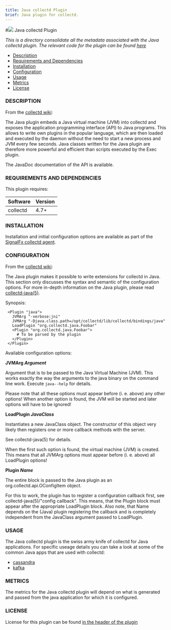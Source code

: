 ```yaml
---
title: Java collectd Plugin
brief: Java plugin for collectd.
---
```


#![](https://github.com/signalfx/integrations/blob/master/collectd-java/img/integrations_java.png) Java collectd Plugin

_This is a directory consolidate all the metadata associated with the Java collectd plugin. The relevant code for the plugin can be found [here](https://github.com/signalfx/collectd/blob/master/src/java.c)_

- [Description](#description)
- [Requirements and Dependencies](#requirements-and-dependencies)
- [Installation](#installation)
- [Configuration](#configuration)
- [Usage](#usage)
- [Metrics](#metrics)
- [License](#license)

### DESCRIPTION

From the [collectd wiki](https://collectd.org/wiki/index.php/Plugin:Java):

The Java plugin embeds a Java virtual machine (JVM) into collectd and exposes the application programming interface (API) to Java programs. This allows to write own plugins in the popular language, which are then loaded and executed by the daemon without the need to start a new process and JVM every few seconds. Java classes written for the Java plugin are therefore more powerful and efficient than scripts executed by the Exec plugin.


The JavaDoc documentation of the API is available.

### REQUIREMENTS AND DEPENDENCIES

This plugin requires:

| Software  | Version        |
|-----------|----------------|
| collectd  | 4.7+ |

### INSTALLATION

Installation and initial configuration options are available as part of the [SignalFx collectd agent](https://github.com/signalfx/integrations/tree/master/collectd). 


### CONFIGURATION

From the [collectd wiki](https://collectd.org/wiki/index.php/Plugin:Java):

The Java plugin makes it possible to write extensions for collectd in Java. This section only discusses the syntax and semantic of the configuration options. For more in-depth information on the Java plugin, please read [collectd-java(5)](https://collectd.org/documentation/manpages/collectd-java.5.shtml).

Synopsis:

```
 <Plugin "java">
   JVMArg "-verbose:jni"
   JVMArg "-Djava.class.path=/opt/collectd/lib/collectd/bindings/java"
   LoadPlugin "org.collectd.java.Foobar"
   <Plugin "org.collectd.java.Foobar">
     # To be parsed by the plugin
   </Plugin>
 </Plugin>
```

Available configuration options:

**JVMArg _Argument_**

 Argument that is to be passed to the Java Virtual Machine (JVM). This works exactly the way the arguments to the java binary on the command line work. Execute `java--help` for details.

 Please note that all these options must appear before (i. e. above) any other options! When another option is found, the JVM will be started and later options will have to be ignored!

**LoadPlugin _JavaClass_**

 Instantiates a new JavaClass object. The constructor of this object very likely then registers one or more callback methods with the server.

 See collectd-java(5) for details.

 When the first such option is found, the virtual machine (JVM) is created. This means that all JVMArg options must appear before (i. e. above) all LoadPlugin options!

**Plugin _Name_**

 The entire block is passed to the Java plugin as an org.collectd.api.OConfigItem object.

 For this to work, the plugin has to register a configuration callback first, see collectd-java(5)/"config callback". This means, that the Plugin block must appear after the appropriate LoadPlugin block. Also note, that Name depends on the (Java) plugin registering the callback and is completely independent from the JavaClass argument passed to LoadPlugin.

### USAGE

The Java collectd plugin is the swiss army knife of collectd for Java applications. For specific useage details you can take a look at some of the common Java apps that are used with collectd:

* [cassandra](https://github.com/signalfx/integrations/tree/master/collectd-cassandra)
* [kafka](https://github.com/signalfx/integrations/tree/master/collectd-kafka)

### METRICS

The metrics for the Java collectd plugin will depend on what is generated and passed from the java application for which it is configured.

### LICENSE

License for this plugin can be found [in the header of the plugin](https://github.com/signalfx/collectd/blob/master/src/java.c)
